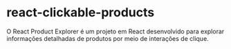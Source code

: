 # react-clickable-products
O React Product Explorer é um projeto em React desenvolvido para explorar informações detalhadas de produtos por meio de interações de clique.

